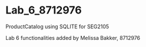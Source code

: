 # Lab_6_8712976
ProductCatalog using SQLITE for SEG2105

Lab 6 functionalities added by Melissa Bakker, 8712976
